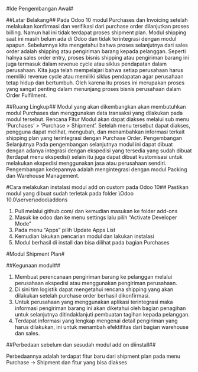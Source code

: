 #Ide Pengembangan Awal#

##Latar Belakang##
Pada Odoo 10 modul Purchases dan Invoicing setelah melakukan konfirmasi dan verifikasi dari purchase order dilanjutkan proses billing. Namun hal ini tidak terdapat proses shipment plan. Modul shipping saat ini masih belum ada di Odoo dan tidak terintegrasi dengan modul apapun. Sebelumnya kita mengetahui bahwa proses selanjutnya dari sales order adalah shipping atau pengiriman barang kepada pelanggan. Seperti halnya sales order entry, proses bisnis shipping atau pengiriman barang ini juga termasuk dalam revenue cycle atau siklus pendapatan dalam perusahaan. Kita juga telah mempelajari bahwa setiap perusahaan harus memiliki revenue cycle atau memiliki siklus pendapatan agar perusahaan tetap hidup dan bertumbuh. Oleh karena itu proses ini merupakan proses yang sangat penting dalam menunjang proses bisnis perusahaan dalam Order Fulfilment.

##Ruang Lingkup##
Modul yang akan dikembangkan akan membutuhkan modul Purchases dan menggunakan data transaksi yang dilakukan pada modul tersebut.
Rencana Fitur
Modul akan dapat diakses melalui sub menu ‘Purchases’ > ‘Purchase > Shipment’. Setelah menu tersebut dapat diakses, pengguna dapat melihat, mengubah, dan menambahkan informasi terkait shipping plan yang terintegrasi dengan Purchase Order.
Pengembangan Selanjutnya
Pada pengembangan selanjutnya modul ini dapat dibuat dengan adanya integrasi dengan ekspedisi yang tersedia yang sudah dibuat (terdapat menu ekspedisi) selain itu juga dapat dibuat kustomisasi untuk melakukan ekspedisi menggunakan jasa atau perusahaan sendiri. Pengembangan kedepannya adalah mengintegrasi dengan modul Packing dan Warehouse Management.

#Cara melakukan instalasi modul add on custom pada Odoo 10##
Pastikan modul yang dibuat sudah terletak pada folder \Odoo 10.0\server\odoo\addons

1. Pull melalui github.com/ dan kemudian masukan ke folder add-ons
2. Masuk ke odoo dan ke menu settings lalu pilih “Activate Developer Mode”
3. Pada menu “Apps” pilih Update Apps List
4. Kemudian lakukan pencarian modul dan lakukan instalasi
5. Modul berhasil di install dan bisa dilihat pada bagian Purchases

#Modul Shipment Plan#

##Kegunaan modul##
1. Membuat perencanaan pengiriman barang ke pelanggan melalui perusahaan ekspedisi atau menggunakan pengiriman perusahaan.
2. Di sini tim logistik dapat mengetahui rencana shipping yang akan dilakukan setelah purchase order berhasil dikonfirmasi.
3. Untuk perusahaan yang menggunakan aplikasi terintegrasi maka informasi pengiriman barang ini akan diketahui oleh bagian penagihan untuk selanjutnya ditindaklanjuti pembuatan tagihan kepada pelanggan. 
4. Terdapat informasi yang lengkap mengenai detail pengiriman yang harus dilakukan, ini untuk menambah efektifitas dari bagian warehouse dan sales.

##Perbedaan sebelum dan sesudah modul add on diinstall##

Perbedaannya adalah terdapat fitur baru dari shipment plan pada menu Purchase -> Shipment dan fitur yang bisa diakses

